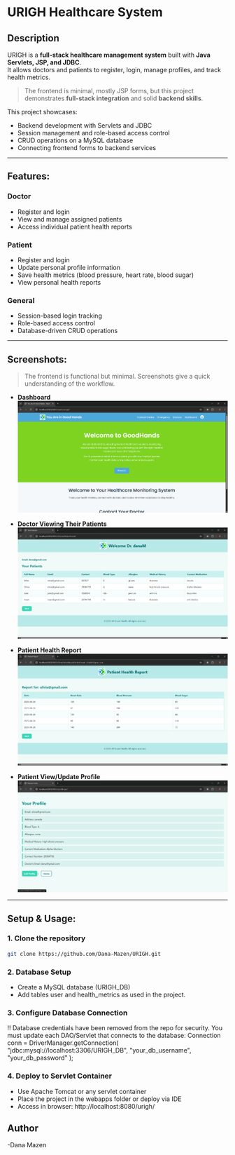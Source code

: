 # URIGH Healthcare System

## Description
URIGH is a **full-stack healthcare management system** built with **Java Servlets, JSP, and JDBC**.  
It allows doctors and patients to register, login, manage profiles, and track health metrics.  

> The frontend is minimal, mostly JSP forms, but this project demonstrates **full-stack integration** and solid **backend skills**.  

This project showcases:
- Backend development with Servlets and JDBC
- Session management and role-based access control
- CRUD operations on a MySQL database
- Connecting frontend forms to backend services

---

## Features:

### Doctor
- Register and login
- View and manage assigned patients
- Access individual patient health reports

### Patient
- Register and login
- Update personal profile information
- Save health metrics (blood pressure, heart rate, blood sugar)
- View personal health reports

### General
- Session-based login tracking
- Role-based access control
- Database-driven CRUD operations

---

## Screenshots:
> The frontend is functional but minimal. Screenshots give a quick understanding of the workflow.

- **Dashboard**  
![Dashboard Screenshot](Dashboard.png)

- **Doctor Viewing Their Patients**  
![View Doctor's Patients Screenshot](viewDoctorPatients.png)

- **Patient Health Report**  
![Patient Health Report Screenshot](PatientHealthReport.png)

- **Patient View/Update Profile**  
![Patient View Profile Screenshot](patientProfile.png)

---

## Setup & Usage:

### 1. Clone the repository
```bash
git clone https://github.com/Dana-Mazen/URIGH.git
```
### 2. Database Setup
- Create a MySQL database (URIGH_DB)
- Add tables user and health_metrics as used in the project.

### 3. Configure Database Connection
!! Database credentials have been removed from the repo for security.
You must update each DAO/Servlet that connects to the database:
           Connection conn = DriverManager.getConnection(
               "jdbc:mysql://localhost:3306/URIGH_DB",
               "your_db_username",
               "your_db_password"
           );
           
### 4. Deploy to Servlet Container
- Use Apache Tomcat or any servlet container
- Place the project in the webapps folder or deploy via IDE
- Access in browser: http://localhost:8080/urigh/

## Author 

-Dana Mazen















